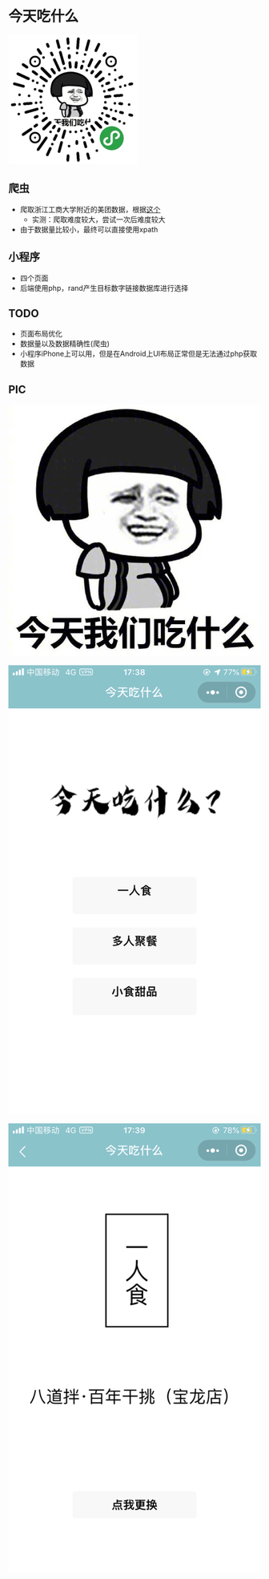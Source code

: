 # 今天吃什么

![QRcode](images/QRcode.jpg)

## 爬虫

* 爬取浙江工商大学附近的美团数据，根据[这个](https://github.com/Northxw/Meituan)
  * 实测：爬取难度较大，尝试一次后难度较大
* 由于数据量比较小，最终可以直接使用xpath



## 小程序

* 四个页面
* 后端使用php，rand产生目标数字链接数据库进行选择



## TODO

* 页面布局优化
* 数据量以及数据精确性(爬虫)
* 小程序iPhone上可以用，但是在Android上UI布局正常但是无法通过php获取数据



## PIC

![logo](images/logo.jpg)

![index](images/index.png)

![page](images/page.png)
